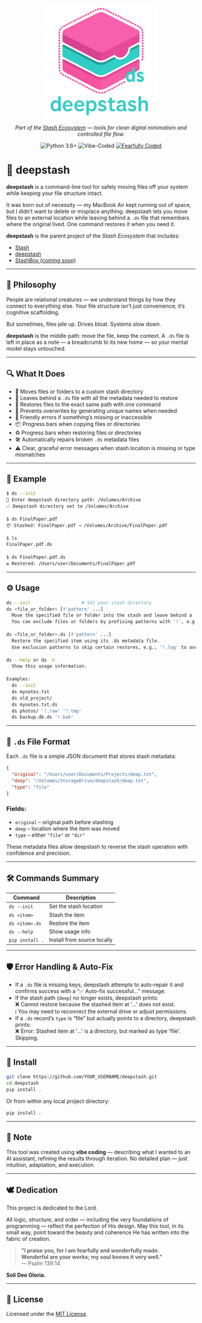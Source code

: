 <p align="center">
  <img src="logo.png" alt="deepstash logo" width="300"/>
</p>

<p align="center">
  <em>Part of the <a href="https://github.com/trevortomesh/stash">Stash Ecosystem</a> — tools for clean digital minimalism and controlled file flow.</em>
</p>

<p align="center">
  <img alt="Python 3.6+" src="https://img.shields.io/badge/Python-3.6+-blue?logo=python&logoColor=white&style=flat-square"/>
  <img alt="Vibe-Coded" src="https://img.shields.io/badge/Vibe%20Coded-%F0%9F%92%8C-purple?style=flat-square"/>
  <a href="#-dedication">
    <img alt="Fearfully Coded" src="https://img.shields.io/badge/🕊️Fearfully%20Coded-blue?style=flat-square"/>
  </a>
</p>

# 🧳 deepstash

**deepstash** is a command-line tool for safely moving files off your system while keeping your file structure intact.

It was born out of necessity — my MacBook Air kept running out of space, but I didn’t want to delete or misplace anything. deepstash lets you move files to an external location while leaving behind a `.ds` file that remembers where the original lived. One command restores it when you need it.

__deepstash__ is the parent project of the _Stash Ecosystem_ that includes:
- [Stash](https://github.com/trevortomesh/stash)
- [deepstash](https://github.com/trevortomesh/deep-stash)
- [StashBox (coming soon)](https://github.com/trevortomesh/stash-box)


----
## 🧠 Philosophy

People are relational creatures — we understand things by how they connect to everything else. Your file structure isn’t just convenience; it’s cognitive scaffolding.

But sometimes, files pile up. Drives bloat. Systems slow down.

**deepstash** is the middle path: move the file, keep the context. A `.ds` file is left in place as a note — a breadcrumb to its new home — so your mental model stays untouched.

----
## 🔍 What It Does

- 📁 Moves files or folders to a custom stash directory  
- 📝 Leaves behind a `.ds` file with all the metadata needed to restore  
- 🧭 Restores files to the exact same path with one command  
- 🧠 Prevents overwrites by generating unique names when needed  
- 🚫 Friendly errors if something’s missing or inaccessible  
- 📦 Progress bars when copying files or directories  
- ♻️ Progress bars when restoring files or directories  
- 🛠️ Automatically repairs broken `.ds` metadata files  
- ⚠️ Clear, graceful error messages when stash location is missing or type mismatches  

----
## 🧪 Example

```bash
$ ds --init
📁 Enter deepstash directory path: /Volumes/Archive
✅ Deepstash directory set to /Volumes/Archive

$ ds FinalPaper.pdf
📦 Stashed: FinalPaper.pdf → /Volumes/Archive/FinalPaper.pdf

$ ls
FinalPaper.pdf.ds

$ ds FinalPaper.pdf.ds
♻️ Restored: /Users/user/Documents/FinalPaper.pdf
```

----
## ⚙️ Usage

```bash
ds --init                   # Set your stash directory
ds <file_or_folder> [!'pattern' ...]   
  Move the specified file or folder into the stash and leave behind a .ds ghost file.
  You can exclude files or folders by prefixing patterns with '!', e.g., '!.png' to skip all .png files.

ds <file_or_folder>.ds [!'pattern' ...]
  Restore the specified item using its .ds metadata file.
  Use exclusion patterns to skip certain restores, e.g., '!.log' to avoid restoring .log files.

ds --help or ds -h
  Show this usage information.

Examples:
  ds --init
  ds mynotes.txt
  ds old_project/
  ds mynotes.txt.ds
  ds photos/ '!.raw' '!.tmp'
  ds backup.db.ds '!.bak'
```

----
## 📄 `.ds` File Format

Each `.ds` file is a simple JSON document that stores stash metadata:

```json
{
  "original": "/Users/user/Documents/Projects/deep.txt",
  "deep": "/Volumes/StorageDrive/deepstash/deep.txt",
  "type": "file"
}
```

### Fields:
- `original` – original path before stashing  
- `deep` – location where the item was moved  
- `type` – either `"file"` or `"dir"`  

These metadata files allow deepstash to reverse the stash operation with confidence and precision.

----
## 🛠️ Commands Summary

| Command              | Description                            |
|----------------------|----------------------------------------|
| `ds --init`          | Set the stash location                 |
| `ds <item>`          | Stash the item                         |
| `ds <item>.ds`       | Restore the item                       |
| `ds --help`          | Show usage info                        |
| `pip install .`      | Install from source locally            |

----
## 🛡️ Error Handling & Auto-Fix

- If a `.ds` file is missing keys, deepstash attempts to auto-repair it and confirms success with a “✅ Auto-fix successful…” message.  
- If the stash path (`deep`) no longer exists, deepstash prints:  
  ❌ Cannot restore because the stashed item at '…' does not exist.  
  ℹ️ You may need to reconnect the external drive or adjust permissions.  
- If a `.ds` record’s `type` is “file” but actually points to a directory, deepstash prints:  
  ❌ Error: Stashed item at '…' is a directory, but marked as type 'file'. Skipping.  

----
## 🚀 Install

```bash
git clone https://github.com/YOUR_USERNAME/deepstash.git
cd deepstash
pip install .
```

Or from within any local project directory:

```bash
pip install .
```

----
## 🤖 Note

This tool was created using **vibe coding** — describing what I wanted to an AI assistant, refining the results through iteration. No detailed plan — just intuition, adaptation, and execution.

----
## 🕊️ Dedication

This project is dedicated to the Lord.

All logic, structure, and order — including the very foundations of programming — reflect the perfection of His design. May this tool, in its small way, point toward the beauty and coherence He has written into the fabric of creation.

> **"I praise you, for I am fearfully and wonderfully made.  
> Wonderful are your works; my soul knows it very well."**  
> — Psalm 139:14

**Soli Deo Gloria.**

----
## 📄 License

Licensed under the [MIT License](LICENSE).